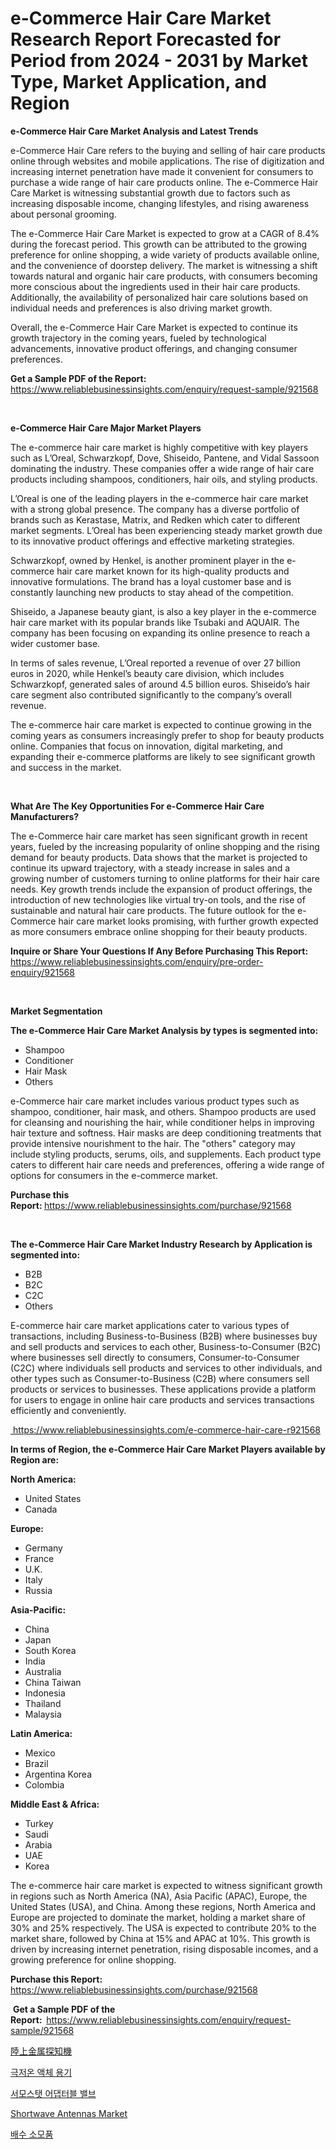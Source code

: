 <p><h1>e-Commerce Hair Care Market Research Report Forecasted for Period from 2024 -  2031 by Market Type, Market Application, and Region</h1></p><p><strong>e-Commerce Hair Care Market Analysis and Latest Trends</strong></p>
<p><p>e-Commerce Hair Care refers to the buying and selling of hair care products online through websites and mobile applications. The rise of digitization and increasing internet penetration have made it convenient for consumers to purchase a wide range of hair care products online. The e-Commerce Hair Care Market is witnessing substantial growth due to factors such as increasing disposable income, changing lifestyles, and rising awareness about personal grooming.</p><p>The e-Commerce Hair Care Market is expected to grow at a CAGR of 8.4% during the forecast period. This growth can be attributed to the growing preference for online shopping, a wide variety of products available online, and the convenience of doorstep delivery. The market is witnessing a shift towards natural and organic hair care products, with consumers becoming more conscious about the ingredients used in their hair care products. Additionally, the availability of personalized hair care solutions based on individual needs and preferences is also driving market growth.</p><p>Overall, the e-Commerce Hair Care Market is expected to continue its growth trajectory in the coming years, fueled by technological advancements, innovative product offerings, and changing consumer preferences.</p></p>
<p><strong>Get a Sample PDF of the Report:&nbsp;</strong> <a href="https://www.reliablebusinessinsights.com/enquiry/request-sample/921568">https://www.reliablebusinessinsights.com/enquiry/request-sample/921568</a></p>
<p>&nbsp;</p>
<p><strong>e-Commerce Hair Care Major Market Players</strong></p>
<p><p>The e-commerce hair care market is highly competitive with key players such as L’Oreal, Schwarzkopf, Dove, Shiseido, Pantene, and Vidal Sassoon dominating the industry. These companies offer a wide range of hair care products including shampoos, conditioners, hair oils, and styling products. </p><p>L’Oreal is one of the leading players in the e-commerce hair care market with a strong global presence. The company has a diverse portfolio of brands such as Kerastase, Matrix, and Redken which cater to different market segments. L’Oreal has been experiencing steady market growth due to its innovative product offerings and effective marketing strategies.</p><p>Schwarzkopf, owned by Henkel, is another prominent player in the e-commerce hair care market known for its high-quality products and innovative formulations. The brand has a loyal customer base and is constantly launching new products to stay ahead of the competition.</p><p>Shiseido, a Japanese beauty giant, is also a key player in the e-commerce hair care market with its popular brands like Tsubaki and AQUAIR. The company has been focusing on expanding its online presence to reach a wider customer base.</p><p>In terms of sales revenue, L’Oreal reported a revenue of over 27 billion euros in 2020, while Henkel’s beauty care division, which includes Schwarzkopf, generated sales of around 4.5 billion euros. Shiseido’s hair care segment also contributed significantly to the company’s overall revenue.</p><p>The e-commerce hair care market is expected to continue growing in the coming years as consumers increasingly prefer to shop for beauty products online. Companies that focus on innovation, digital marketing, and expanding their e-commerce platforms are likely to see significant growth and success in the market.</p></p>
<p>&nbsp;</p>
<p><strong>What Are The Key Opportunities For e-Commerce Hair Care Manufacturers?</strong></p>
<p><p>The e-Commerce hair care market has seen significant growth in recent years, fueled by the increasing popularity of online shopping and the rising demand for beauty products. Data shows that the market is projected to continue its upward trajectory, with a steady increase in sales and a growing number of customers turning to online platforms for their hair care needs. Key growth trends include the expansion of product offerings, the introduction of new technologies like virtual try-on tools, and the rise of sustainable and natural hair care products. The future outlook for the e-Commerce hair care market looks promising, with further growth expected as more consumers embrace online shopping for their beauty products.</p></p>
<p><strong>Inquire or Share Your Questions If Any Before Purchasing This Report:</strong> <a href="https://www.reliablebusinessinsights.com/enquiry/pre-order-enquiry/921568">https://www.reliablebusinessinsights.com/enquiry/pre-order-enquiry/921568</a></p>
<p>&nbsp;</p>
<p><strong>Market Segmentation</strong></p>
<p><strong>The e-Commerce Hair Care Market Analysis by types is segmented into:</strong></p>
<p><ul><li>Shampoo</li><li>Conditioner</li><li>Hair Mask</li><li>Others</li></ul></p>
<p><p>e-Commerce hair care market includes various product types such as shampoo, conditioner, hair mask, and others. Shampoo products are used for cleansing and nourishing the hair, while conditioner helps in improving hair texture and softness. Hair masks are deep conditioning treatments that provide intensive nourishment to the hair. The "others" category may include styling products, serums, oils, and supplements. Each product type caters to different hair care needs and preferences, offering a wide range of options for consumers in the e-commerce market.</p></p>
<p><strong>Purchase this Report:&nbsp;</strong><a href="https://www.reliablebusinessinsights.com/purchase/921568">https://www.reliablebusinessinsights.com/purchase/921568</a></p>
<p>&nbsp;</p>
<p><strong>The e-Commerce Hair Care Market Industry Research by Application is segmented into:</strong></p>
<p><ul><li>B2B</li><li>B2C</li><li>C2C</li><li>Others</li></ul></p>
<p><p>E-commerce hair care market applications cater to various types of transactions, including Business-to-Business (B2B) where businesses buy and sell products and services to each other, Business-to-Consumer (B2C) where businesses sell directly to consumers, Consumer-to-Consumer (C2C) where individuals sell products and services to other individuals, and other types such as Consumer-to-Business (C2B) where consumers sell products or services to businesses. These applications provide a platform for users to engage in online hair care products and services transactions efficiently and conveniently.</p></p>
<p><a href="https://www.reliablebusinessinsights.com/e-commerce-hair-care-r921568">&nbsp;https://www.reliablebusinessinsights.com/e-commerce-hair-care-r921568</a></p>
<p><strong>In terms of Region, the e-Commerce Hair Care Market Players available by Region are:</strong></p>
<p>
    <p> <strong> North America: </strong>
        <ul>
            <li>United States</li>
            <li>Canada</li>
        </ul>
        </p> 
    <p> <strong> Europe: </strong>
        <ul>
            <li>Germany</li>
            <li>France</li>
            <li>U.K.</li>
            <li>Italy</li>
            <li>Russia</li>
        </ul>
        </p> 
    <p> <strong> Asia-Pacific: </strong>
        <ul>
            <li>China</li>
            <li>Japan</li>
            <li>South Korea</li>
            <li>India</li>
            <li>Australia</li>
            <li>China Taiwan</li>
            <li>Indonesia</li>
            <li>Thailand</li>
            <li>Malaysia</li>
        </ul>
        </p> 
    <p> <strong> Latin America: </strong>
        <ul>
            <li>Mexico</li>
            <li>Brazil</li>
            <li>Argentina Korea</li>
            <li>Colombia</li>
        </ul>
        </p> 
    <p> <strong> Middle East & Africa: </strong>
        <ul>
            <li>Turkey</li>
            <li>Saudi</li>
            <li>Arabia</li>
            <li>UAE</li>
            <li>Korea</li>
        </ul>
    </p>
    </p>
<p><p>The e-commerce hair care market is expected to witness significant growth in regions such as North America (NA), Asia Pacific (APAC), Europe, the United States (USA), and China. Among these regions, North America and Europe are projected to dominate the market, holding a market share of 30% and 25% respectively. The USA is expected to contribute 20% to the market share, followed by China at 15% and APAC at 10%. This growth is driven by increasing internet penetration, rising disposable incomes, and a growing preference for online shopping.</p></p>
<p><strong>Purchase this Report: </strong><a href="https://www.reliablebusinessinsights.com/purchase/921568">https://www.reliablebusinessinsights.com/purchase/921568</a></p>
<p>&nbsp;<strong>Get a Sample PDF of the Report:&nbsp;&nbsp;</strong><a href="https://www.reliablebusinessinsights.com/enquiry/request-sample/921568">https://www.reliablebusinessinsights.com/enquiry/request-sample/921568</a></p>
<p><strong></strong></p>
<p><p><a href="https://medium.com/@diegoskiles2023/%E5%9C%9F%E5%9C%B0%E9%87%91%E5%B1%9E%E6%8E%A2%E7%9F%A5%E6%A9%9F%E5%B8%82%E5%A0%B4%E3%81%AB%E3%81%8A%E3%81%91%E3%82%8B%E6%B7%B1%E3%81%84%E6%8E%98%E3%82%8A%E4%B8%8B%E3%81%92-%E3%81%9D%E3%81%AE%E3%83%88%E3%83%AC%E3%83%B3%E3%83%89-%E5%B8%82%E5%A0%B4%E3%82%BB%E3%82%B0%E3%83%A1%E3%83%B3%E3%83%86%E3%83%BC%E3%82%B7%E3%83%A7%E3%83%B3-%E7%AB%B6%E4%BA%89%E5%88%86%E6%9E%90-0b757439a500">陸上金属探知機</a></p><p><a href="https://github.com/njolsky1/Market-Research-Report-List-1/blob/main/7271510152569.md">극저온 액체 용기</a></p><p><a href="https://medium.com/@hugofirst44/%EC%98%A8%EB%8F%84-%EC%A1%B0%EC%A0%88-%EA%B0%80%EB%8A%A5%ED%95%9C-%EB%B0%B8%EB%B8%8C-%EC%8B%9C%EC%9E%A5-2024%EB%85%84%EB%B6%80%ED%84%B0-2031%EB%85%84%EA%B9%8C%EC%A7%80%EC%9D%98-%EA%B8%80%EB%A1%9C%EB%B2%8C-%EC%8B%9C%EC%9E%A5-%EB%8F%99%ED%96%A5-%EB%B0%8F-%ED%8C%90%EB%A7%A4-%EB%8F%99%ED%96%A5-d8d6ba7686b2">서모스탯 어댑터블 밸브</a></p><p><a href="https://github.com/mhrnetwork1/Market-Research-Report-List-1/blob/main/shortwave-antennas-market.md">Shortwave Antennas Market</a></p><p><a href="https://medium.com/@darterriusjenkin/%EB%B0%B0%EC%88%98%EC%9A%A9%ED%92%88-%EC%8B%9C%EC%9E%A5-2024%EB%85%84%EB%B6%80%ED%84%B0-2031%EB%85%84%EA%B9%8C%EC%A7%80%EC%9D%98-%EC%82%B0%EC%97%85-%EB%8F%99%ED%96%A5%EA%B3%BC-%EC%98%88%EC%B8%A1-a9a61b09f220">배수 소모품</a></p></p>